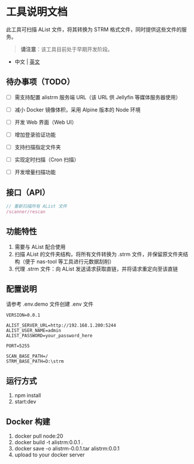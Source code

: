 # 工具说明文档
此工具可扫描 AList 文件，将其转换为 STRM 格式文件，同时提供这些文件的服务。

> **请注意**：该工具目前处于早期开发阶段。

- 中文 | [英文](./README.md)


## 待办事项（TODO）
- [ ] 需支持配置 alistrm 服务端 URL（该 URL 供 Jellyfin 等媒体服务器使用）
- [ ] 减小 Docker 镜像体积，采用 Alpine 版本的 Node 环境
- [ ] 开发 Web 界面（Web UI）
- [ ] 增加登录验证功能
- [ ] 支持扫描指定文件夹
- [ ] 实现定时扫描（Cron 扫描）
- [ ] 开发增量扫描功能


## 接口（API）
```javascript
// 重新扫描所有 AList 文件
/scanner/rescan
```
## 功能特性
1. 需要与 AList 配合使用
2. 扫描 AList 的文件夹结构，将所有文件转换为 .strm 文件，并保留原文件夹结构（便于 nas-tool 等工具进行元数据刮削）
3. 代理 .strm 文件：向 AList 发送请求获取直链，并将请求重定向至该直链

## 配置说明
请参考 .env.demo 文件创建 .env 文件
```
VERSION=0.0.1

ALIST_SERVER_URL=http://192.168.1.200:5244
ALIST_USER_NAME=admin
ALIST_PASSWORD=your_password_here

PORT=5255

SCAN_BASE_PATH=/
STRM_BASE_PATH=D:\strm
```

## 运行方式
1. npm install
2. start:dev

## Docker 构建
1. docker pull node:20
2. docker build -t alistrm:0.0.1 .
3. docker save -o alistrm-0.0.1.tar alistrm:0.0.1
4. upload to your docker server
